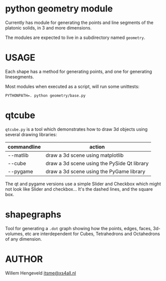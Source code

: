 python geometry module
======================

Currently has module for generating the points and line segments of the platonic solids, in 3 and more dimensions.

The modules are expected to live in a subdirectory named `geometry`.

USAGE
=====

Each shape has a method for generating points, and one for generating linesegments.

Most modules when executed as a script, will run some unittests:

    PYTHONPATH=. python geometry/base.py


qtcube
======

`qtcube.py` is a tool which demonstrates how to draw 3d objects using several drawing libraries:

| commandline | action
| ----------- | -------------
| --matlib | draw a 3d scene using matplotlib
| --cube   | draw a 3d scene using the PySide Qt library
| --pygame | draw a 3d scene using the PyGame library

The qt and pygame versions use a simple Slider and Checkbox which might not look like
Slider and checkbox... It's the dashed lines, and the square box.


shapegraphs
===========

Tool for generating a `.dot` graph showing how the points, edges, faces, 3d-volumes, etc are interdependent
for Cubes, Tetrahedrons and Octahedrons of any dimension.

AUTHOR
======

Willem Hengeveld <itsme@xs4all.nl>

